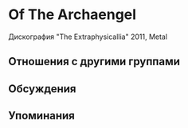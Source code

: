 # Of The Archaengel

Дискография
"The Extraphysicallia" 2011, Metal

## Отношения с другими группами


## Обсуждения


## Упоминания

